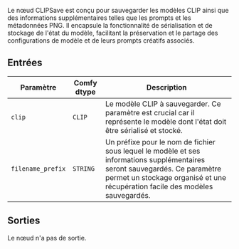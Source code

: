 Le nœud CLIPSave est conçu pour sauvegarder les modèles CLIP ainsi que des informations supplémentaires telles que les prompts et les métadonnées PNG. Il encapsule la fonctionnalité de sérialisation et de stockage de l'état du modèle, facilitant la préservation et le partage des configurations de modèle et de leurs prompts créatifs associés.

## Entrées

| Paramètre | Comfy dtype | Description |
|-----------|-------------|-------------|
| `clip`    | `CLIP`      | Le modèle CLIP à sauvegarder. Ce paramètre est crucial car il représente le modèle dont l'état doit être sérialisé et stocké. |
| `filename_prefix` | `STRING` | Un préfixe pour le nom de fichier sous lequel le modèle et ses informations supplémentaires seront sauvegardés. Ce paramètre permet un stockage organisé et une récupération facile des modèles sauvegardés. |

## Sorties

Le nœud n'a pas de sortie.
